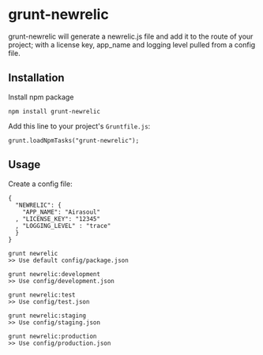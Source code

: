grunt-newrelic
==============

grunt-newrelic will generate a newrelic.js file and add it to the route of your project;
with a license key, app_name and logging level pulled from a config file.


## Installation

Install npm package

    npm install grunt-newrelic

Add this line to your project's `Gruntfile.js`:

    grunt.loadNpmTasks("grunt-newrelic");


## Usage

Create a config file:

````
{
  "NEWRELIC": {
    "APP_NAME": "Airasoul"
  , "LICENSE_KEY": "12345"
  , "LOGGING_LEVEL" : "trace"
  }
}
````

````
grunt newrelic
>> Use default config/package.json

grunt newrelic:development
>> Use config/development.json

grunt newrelic:test
>> Use config/test.json

grunt newrelic:staging
>> Use config/staging.json

grunt newrelic:production
>> Use config/production.json
````

